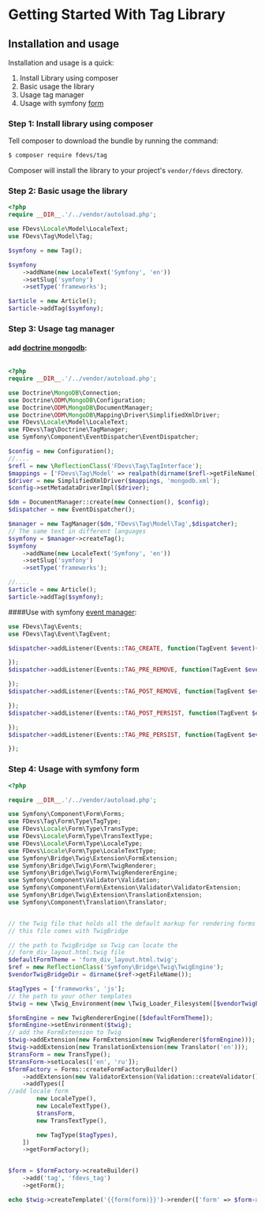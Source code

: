 Getting Started With Tag Library
================================

## Installation and usage

Installation and usage is a quick:

1. Install Library using composer
2. Basic usage the library
3. Usage tag manager
4. Usage with symfony [form](http://symfony.com/doc/current/components/form/introduction.html)


### Step 1: Install library using composer

Tell composer to download the bundle by running the command:

``` bash
$ composer require fdevs/tag
```

Composer will install the library to your project's `vendor/fdevs` directory.


### Step 2: Basic usage the library

```php
<?php
require __DIR__.'/../vendor/autoload.php';

use FDevs\Locale\Model\LocaleText;
use FDevs\Tag\Model\Tag;

$symfony = new Tag();

$symfony
    ->addName(new LocaleText('Symfony', 'en'))
    ->setSlug('symfony')
    ->setType('frameworks');

$article = new Article();
$article->addTag($symfony);
```

### Step 3: Usage tag manager
 
#### add [doctrine mongodb](http://docs.doctrine-project.org/projects/doctrine-mongodb-odm/en/latest/index.html):

```php

<?php
require __DIR__.'/../vendor/autoload.php';

use Doctrine\MongoDB\Connection;
use Doctrine\ODM\MongoDB\Configuration;
use Doctrine\ODM\MongoDB\DocumentManager;
use Doctrine\ODM\MongoDB\Mapping\Driver\SimplifiedXmlDriver;
use FDevs\Locale\Model\LocaleText;
use FDevs\Tag\Doctrine\TagManager;
use Symfony\Component\EventDispatcher\EventDispatcher;

$config = new Configuration();
//....
$refl = new \ReflectionClass('FDevs\Tag\TagInterface');
$mappings = ['FDevs\Tag\Model' => realpath(dirname($refl->getFileName()).'/Resources/doctrine/model')];
$driver = new SimplifiedXmlDriver($mappings, 'mongodb.xml');
$config->setMetadataDriverImpl($driver);

$dm = DocumentManager::create(new Connection(), $config);
$dispatcher = new EventDispatcher();

$manager = new TagManager($dm,'FDevs\Tag\Model\Tag',$dispatcher);
// The same text in different languages
$symfony = $manager->createTag();
$symfony
    ->addName(new LocaleText('Symfony', 'en'))
    ->setSlug('symfony')
    ->setType('frameworks');

//....
$article = new Article();
$article->addTag($symfony);
```

####Use with symfony [event manager](http://symfony.com/doc/current/components/event_dispatcher/introduction.html):
```php
use FDevs\Tag\Events;
use FDevs\Tag\Event\TagEvent;

$dispatcher->addListener(Events::TAG_CREATE, function(TagEvent $event){

});
$dispatcher->addListener(Events::TAG_PRE_REMOVE, function(TagEvent $event){

});
$dispatcher->addListener(Events::TAG_POST_REMOVE, function(TagEvent $event){

});
$dispatcher->addListener(Events::TAG_POST_PERSIST, function(TagEvent $event){

});
$dispatcher->addListener(Events::TAG_PRE_PERSIST, function(TagEvent $event){

});
```

### Step 4: Usage with symfony form

```php
<?php

require __DIR__.'/../vendor/autoload.php';

use Symfony\Component\Form\Forms;
use FDevs\Tag\Form\Type\TagType;
use FDevs\Locale\Form\Type\TransType;
use FDevs\Locale\Form\Type\TransTextType;
use FDevs\Locale\Form\Type\LocaleType;
use FDevs\Locale\Form\Type\LocaleTextType;
use Symfony\Bridge\Twig\Extension\FormExtension;
use Symfony\Bridge\Twig\Form\TwigRenderer;
use Symfony\Bridge\Twig\Form\TwigRendererEngine;
use Symfony\Component\Validator\Validation;
use Symfony\Component\Form\Extension\Validator\ValidatorExtension;
use Symfony\Bridge\Twig\Extension\TranslationExtension;
use Symfony\Component\Translation\Translator;


// the Twig file that holds all the default markup for rendering forms
// this file comes with TwigBridge

// the path to TwigBridge so Twig can locate the
// form_div_layout.html.twig file
$defaultFormTheme = 'form_div_layout.html.twig';
$ref = new ReflectionClass('Symfony\Bridge\Twig\TwigEngine');
$vendorTwigBridgeDir = dirname($ref->getFileName());

$tagTypes = ['frameworks', 'js'];
// the path to your other templates
$twig = new \Twig_Environment(new \Twig_Loader_Filesystem([$vendorTwigBridgeDir.'/Resources/views/Form']));

$formEngine = new TwigRendererEngine([$defaultFormTheme]);
$formEngine->setEnvironment($twig);
// add the FormExtension to Twig
$twig->addExtension(new FormExtension(new TwigRenderer($formEngine)));
$twig->addExtension(new TranslationExtension(new Translator('en')));
$transForm = new TransType();
$transForm->setLocales(['en', 'ru']);
$formFactory = Forms::createFormFactoryBuilder()
    ->addExtension(new ValidatorExtension(Validation::createValidator()))
    ->addTypes([
//add locale form
        new LocaleType(),
        new LocaleTextType(),
        $transForm,
        new TransTextType(),

        new TagType($tagTypes),
    ])
    ->getFormFactory();


$form = $formFactory->createBuilder()
    ->add('tag', 'fdevs_tag')
    ->getForm();

echo $twig->createTemplate('{{form(form)}}')->render(['form' => $form->createView()]);
```

